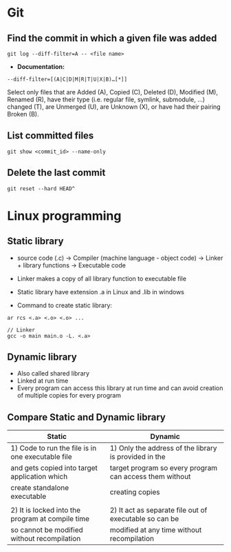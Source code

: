 # Git
## Find the commit in which a given file was added
```
git log --diff-filter=A -- <file name>
```
* **Documentation:**
```
--diff-filter=[(A|C|D|M|R|T|U|X|B)…​[*]]
```
Select only files that are Added (A), Copied (C), Deleted (D), Modified (M), 
Renamed (R), have their type (i.e. regular file, symlink, submodule, …​) changed (T), 
are Unmerged (U), are Unknown (X), or have had their pairing Broken (B).

## List committed files
```
git show <commit_id> --name-only
```

## Delete the last commit
```
git reset --hard HEAD^
```

# Linux programming

## Static library

* source code (.c) -> Compiler (machine language - object code) -> Linker + library functions -> Executable code

* Linker makes a copy of all library function to executable file

* Static library have extension .a in Linux and .lib in windows
* Command to create static library:
```
ar rcs <.a> <.o> <.o> ...

// Linker
gcc -o main main.o -L. <.a>
```
## Dynamic library

* Also called shared library
* Linked at run time
* Every program can access this library at run time and can avoid creation of multiple copies for every program

## Compare Static and Dynamic library
|                       Static                     |                            Dynamic                     |
|--------------------------------------------------|--------------------------------------------------------|
|1) Code to run the file is in one executable file |1) Only the address of the library is provided in the   |
|and gets copied into target application which     |target program so every program can access them without |
|create standalone executable                      |creating copies                                         |
|                                                  |                                                        |
|2) It is locked into the program at compile time  |2) It act as separate file out of executable so can be  |
|so cannot be modified without recompilation       |modified at any time without recompilation              |


